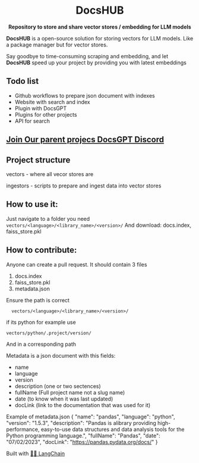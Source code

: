 <h1 align="center">
  DocsHUB 
</h1>

<p align="center">
  <strong>Repository to store and share vector stores / embedding for LLM models</strong>
</p>

<p align="left">
  <strong>DocsHUB</strong> is a open-source solution for storing vectors for LLM models. Like a package manager but for vector stores.
  
Say goodbye to time-consuming scraping and embedding, and let <strong>DocsHUB</strong> speed up your project by providing you with latest embeddings
</p>



## Todo list
- Github workflows to prepare json document with indexes
- Website with search and index
- Plugin with DocsGPT
- Plugins for other projects
- API for search




## [Join Our parent projecs DocsGPT Discord](https://discord.gg/n5BX8dh8rU)


## Project structure
vectors - where all vecor stores are

ingestors - scripts to prepare and ingest data into vector stores


## How to use it:
Just navigate to a folder you need ```vectors/<language>/<library_name>/<version>/```
And download:
docs.index, faiss_store.pkl

## How to contribute:
Anyone can create a pull request. It should contain 3 files
1. docs.index
2. faiss_store.pkl
3. metadata.json


Ensure the path is correct 
```
  vectors/<language>/<library_name>/<version>/
```

if its python for example use
```
vectors/python/.project/version/
```
And in a corresponding path

Metadata is a json document with this fields:
- name
- language
- version
- description (one or two sectences)
- fullName (Full project name not a slug name)
- date (to know when it was last updated)
- docLink (link to the documentation that was used for it)

Example of metadata.json
{
  "name": "pandas",
  "language": "python",
  "version": "1.5.3",
  "description": "Pandas is alibrary providing high-performance, easy-to-use data structures and data analysis tools for the Python programming language.",
  "fullName": "Pandas",
  "date": "07/02/2023",
  "docLink": "https://pandas.pydata.org/docs/"
}

Built with [🦜️🔗 LangChain](https://github.com/hwchase17/langchain)

